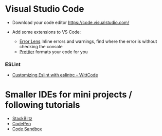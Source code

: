 # Visual Studio Code

- Download your code editor https://code.visualstudio.com/

- Add some extensions to VS Code:
  - [Error Lens](https://marketplace.visualstudio.com/items?itemName=usernamehw.errorlens) Inline errors and warnings, find where the error is without checking the console
  - [Prettier](https://marketplace.visualstudio.com/items?itemName=esbenp.prettier-vscode) formats your code for you

### ESLint

- [Customizing Eslint with eslintrc - WittCode](https://www.youtube.com/watch?v=Lf2YqrwO9SQ)

# Smaller IDEs for mini projects / following tutorials

- [StackBlitz](https://stackblitz.com/)
- [CodePen](https://codepen.io/)
- [Code Sandbox](https://codesandbox.io/)
